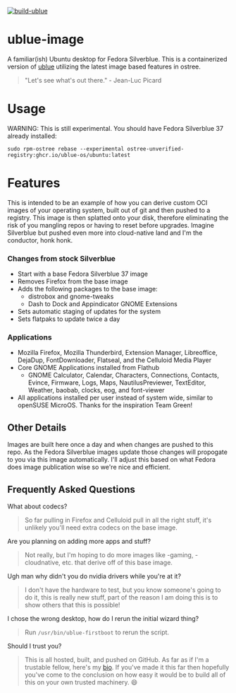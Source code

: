 [![build-ublue](https://github.com/castrojo/ublue-image/actions/workflows/build.yml/badge.svg)](https://github.com/castrojo/ublue-image/actions/workflows/build.yml)

# ublue-image
A familiar(ish) Ubuntu desktop for Fedora Silverblue.
This is a containerized version of [ublue](https://ublue.it) utilizing the latest image based features in ostree.

> "Let's see what's out there." - Jean-Luc Picard

# Usage

WARNING: This is still experimental. You should have Fedora Silverblue 37 already installed:

    sudo rpm-ostree rebase --experimental ostree-unverified-registry:ghcr.io/ublue-os/ubuntu:latest

# Features

This is intended to be an example of how you can derive custom OCI images of your operating system, built out of git and then pushed to a registry.
This image is then splatted onto your disk, therefore eliminating the risk of you mangling repos or having to reset before upgrades. 
Imagine Silverblue but pushed even more into cloud-native land and I'm the conductor, honk honk. 

### Changes from stock Silverblue

- Start with a base Fedora Silverblue 37 image
- Removes Firefox from the base image
- Adds the following packages to the base image:
  - distrobox and gnome-tweaks
  - Dash to Dock and Appindicator GNOME Extensions
- Sets automatic staging of updates for the system 
- Sets flatpaks to update twice a day

### Applications

- Mozilla Firefox, Mozilla Thunderbird, Extension Manager, Libreoffice, DejaDup, FontDownloader, Flatseal, and the Celluloid Media Player
- Core GNOME Applications installed from Flathub
  - GNOME Calculator, Calendar, Characters, Connections, Contacts, Evince, Firmware, Logs, Maps, NautilusPreviewer, TextEditor, Weather, baobab, clocks, eog, and font-viewer
- All applications installed per user instead of system wide, similar to openSUSE MicroOS. Thanks for the inspiration Team Green!

## Other Details

Images are built here once a day and when changes are pushed to this repo.
As the Fedora Silverblue images update those changes will propogate to you via this image automatically.
I'll adjust this based on what Fedora does image publication wise so we're nice and efficient.

## Frequently Asked Questions

What about codecs?

> So far pulling in Firefox and Celluloid pull in all the right stuff, it's unlikely you'll need extra codecs on the base image.

Are you planning on adding more apps and stuff?

> Not really, but I'm hoping to do more images like -gaming, -cloudnative, etc. that derive off of this base image.

Ugh man why didn't you do nvidia drivers while you're at it?

> I don't have the hardware to test, but you know someone's going to do it, this is really new stuff, part of the reason I am doing this is to show others that this is possible!

I chose the wrong desktop, how do I rerun the initial wizard thing?

> Run `/usr/bin/ublue-firstboot` to rerun the script. 

Should I trust you?

> This is all hosted, built, and pushed on GitHub. As far as if I'm a trustable fellow, here's my [bio](https://www.ypsidanger.com/about/). If you've made it this far then hopefully you've come to the conclusion on how easy it would be to build all of this on your own trusted machinery. :smile:
